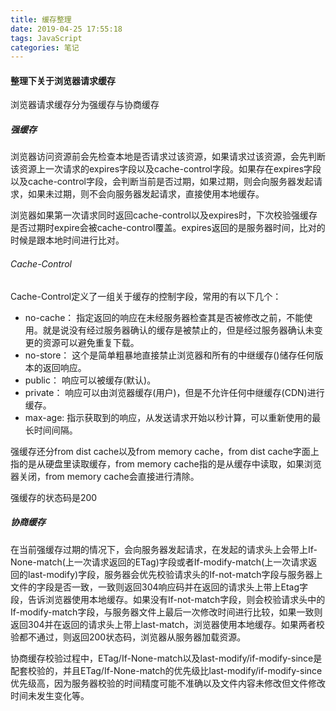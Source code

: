 ```yaml
---
title: 缓存整理
date: 2019-04-25 17:55:18
tags: JavaScript
categories: 笔记
---
```

#### 整理下关于浏览器请求缓存

浏览器请求缓存分为强缓存与协商缓存

##### 强缓存

浏览器访问资源前会先检查本地是否请求过该资源，如果请求过该资源，会先判断该资源上一次请求的expires字段以及cache-control字段。如果存在expires字段以及cache-control字段，会判断当前是否过期，如果过期，则会向服务器发起请求，如果未过期，则不会向服务器发起请求，直接使用本地缓存。

浏览器如果第一次请求同时返回cache-control以及expires时，下次校验强缓存是否过期时expire会被cache-control覆盖。expires返回的是服务器时间，比对的时候是跟本地时间进行比对。

###### Cache-Control
Cache-Control定义了一组关于缓存的控制字段，常用的有以下几个：

+ no-cache： 指定返回的响应在未经服务器检查其是否被修改之前，不能使用。就是说没有经过服务器确认的缓存是被禁止的，但是经过服务器确认未变更的资源可以避免重复下载。
+ no-store： 这个是简单粗暴地直接禁止浏览器和所有的中继缓存()储存任何版本的返回响应。
+ public： 响应可以被缓存(默认)。
+ private： 响应可以由浏览器缓存(用户)，但是不允许任何中继缓存(CDN)进行缓存。
+ max-age: 指示获取到的响应，从发送请求开始以秒计算，可以重新使用的最长时间间隔。

强缓存还分from dist cache以及from memory cache，from dist cache字面上指的是从硬盘里读取缓存，from memory cache指的是从缓存中读取，如果浏览器关闭，from memory cache会直接进行清除。

强缓存的状态码是200

##### 协商缓存
在当前强缓存过期的情况下，会向服务器发起请求，在发起的请求头上会带上If-None-match(上一次请求返回的ETag)字段或者If-modify-match(上一次请求返回的last-modify)字段，服务器会优先校验请求头的If-not-match字段与服务器上文件的字段是否一致，一致则返回304响应码并在返回的请求头上带上Etag字段，告诉浏览器使用本地缓存。如果没有If-not-match字段，则会校验请求头中的If-modify-match字段，与服务器文件上最后一次修改时间进行比较，如果一致则返回304并在返回的请求头上带上last-match，浏览器使用本地缓存。如果两者校验都不通过，则返回200状态码，浏览器从服务器加载资源。

协商缓存校验过程中，ETag/If-None-match以及last-modify/if-modify-since是配套校验的，并且ETag/If-None-match的优先级比last-modify/if-modify-since优先级高，因为服务器校验的时间精度可能不准确以及文件内容未修改但文件修改时间未发生变化等。
